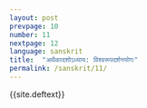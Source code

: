 ```yaml
---
layout: post
prevpage: 10
number: 11
nextpage: 12
language: sanskrit
title:  "अथैकादशोऽध्याय​: विश्वरूपदर्शनयोगः"
permalink: /sanskrit/11/
---
```


{{site.deftext}}